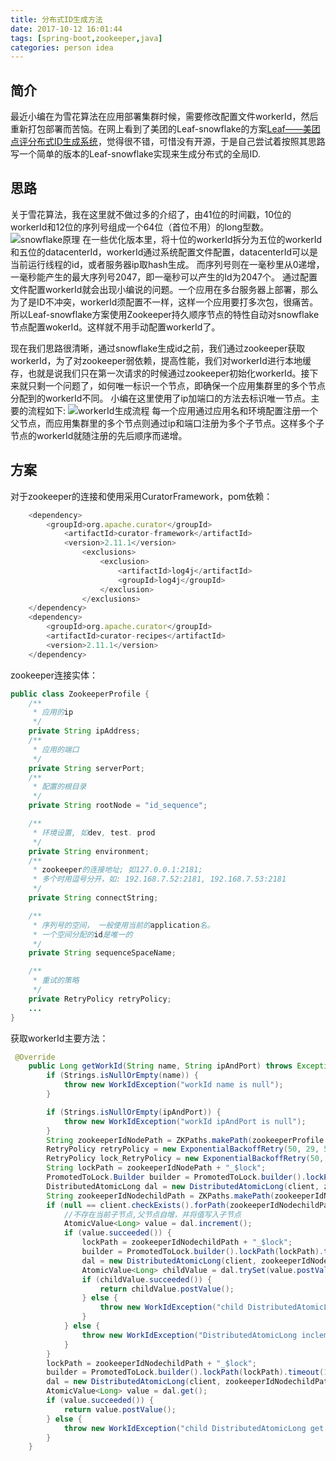 ```yaml
---
title: 分布式ID生成方法
date: 2017-10-12 16:01:44
tags: [spring-boot,zookeeper,java]
categories: person idea
---
```

## 简介
最近小编在为雪花算法在应用部署集群时候，需要修改配置文件workerId，然后重新打包部署而苦恼。在网上看到了美团的Leaf-snowflake的方案<a href="https://tech.meituan.com/MT_Leaf.html" target="_blank">Leaf——美团点评分布式ID生成系统</a>，觉得很不错，可惜没有开源，于是自己尝试着按照其思路写一个简单的版本的Leaf-snowflake实现来生成分布式的全局ID.
## 思路
关于雪花算法，我在这里就不做过多的介绍了，由41位的时间戳，10位的workerId和12位的序列号组成一个64位（首位不用）的long型数。
![snowflake原理](/images/snowflake/snowflake.png)
在一些优化版本里，将十位的workerId拆分为五位的workerId和五位的datacenterId，workerId通过系统配置文件配置，datacenterId可以是当前运行线程的id，或者服务器ip取hash生成。
而序列号则在一毫秒里从0递增，一毫秒能产生的最大序列号2047，即一毫秒可以产生的Id为2047个。
通过配置文件配置workerId就会出现小编说的问题。一个应用在多台服务器上部署，那么为了是ID不冲突，workerId须配置不一样，这样一个应用要打多次包，很痛苦。
所以Leaf-snowflake方案使用Zookeeper持久顺序节点的特性自动对snowflake节点配置wokerId。这样就不用手动配置workerId了。
<!--more-->
现在我们思路很清晰，通过snowflake生成id之前，我们通过zookeeper获取workerId，为了对zookeeper弱依赖，提高性能，我们对workerId进行本地缓存，也就是说我们只在第一次请求的时候通过zookeeper初始化workerId。接下来就只剩一个问题了，如何唯一标识一个节点，即确保一个应用集群里的多个节点分配到的workerId不同。
小编在这里使用了ip加端口的方法去标识唯一节点。主要的流程如下:
![workerId生成流程](/images/snowflake/workerId.png)
每一个应用通过应用名和环境配置注册一个父节点，而应用集群里的多个节点则通过ip和端口注册为多个子节点。这样多个子节点的workerId就随注册的先后顺序而递增。
## 方案
对于zookeeper的连接和使用采用CuratorFramework，pom依赖：
```js
    <dependency>
        <groupId>org.apache.curator</groupId>
            <artifactId>curator-framework</artifactId>
            <version>2.11.1</version>
                <exclusions>
                    <exclusion>
                        <artifactId>log4j</artifactId>
                        <groupId>log4j</groupId>
                    </exclusion>
                </exclusions>
    </dependency>
    <dependency>
        <groupId>org.apache.curator</groupId>
        <artifactId>curator-recipes</artifactId>
        <version>2.11.1</version>
    </dependency>
```
zookeeper连接实体：
```java
public class ZookeeperProfile {
    /**
     * 应用的ip
     */
    private String ipAddress;
    /**
     * 应用的端口
     */
    private String serverPort;
    /**
     * 配置的根目录
     */
    private String rootNode = "id_sequence";

    /**
     * 环境设置, 如dev, test. prod
     */
    private String environment;
    /**
     * zookeeper的连接地址; 如127.0.0.1:2181;
     * 多个时用逗号分开，如: 192.168.7.52:2181, 192.168.7.53:2181
     */
    private String connectString;

    /**
     * 序列号的空间， 一般使用当前的application名。
     * 一个空间分配的id是唯一的
     */
    private String sequenceSpaceName;

    /**
     * 重试的策略
     */
    private RetryPolicy retryPolicy;
    ...
}
```
获取workerId主要方法：
```java
 @Override
    public Long getWorkId(String name, String ipAndPort) throws Exception {
        if (Strings.isNullOrEmpty(name)) {
            throw new WorkIdException("workId name is null");
        }

        if (Strings.isNullOrEmpty(ipAndPort)) {
            throw new WorkIdException("workId ipAndPort is null");
        }
        String zookeeperIdNodePath = ZKPaths.makePath(zookeeperProfile.getBaseNode(), name);
        RetryPolicy retryPolicy = new ExponentialBackoffRetry(50, 29, 500);
        RetryPolicy lock_RetryPolicy = new ExponentialBackoffRetry(50, 10, 500);
        String lockPath = zookeeperIdNodePath + "_$lock";
        PromotedToLock.Builder builder = PromotedToLock.builder().lockPath(lockPath).timeout(100, TimeUnit.MILLISECONDS).retryPolicy(lock_RetryPolicy);
        DistributedAtomicLong dal = new DistributedAtomicLong(client, zookeeperIdNodePath, retryPolicy, builder.build());
        String zookeeperIdNodechildPath = ZKPaths.makePath(zookeeperIdNodePath, ipAndPort);
        if (null == client.checkExists().forPath(zookeeperIdNodechildPath)) {
            //不存在当前子节点,父节点自增，并将值写入子节点
            AtomicValue<Long> value = dal.increment();
            if (value.succeeded()) {
                lockPath = zookeeperIdNodechildPath + "_$lock";
                builder = PromotedToLock.builder().lockPath(lockPath).timeout(100, TimeUnit.MILLISECONDS).retryPolicy(lock_RetryPolicy);
                dal = new DistributedAtomicLong(client, zookeeperIdNodechildPath, retryPolicy, builder.build());
                AtomicValue<Long> childValue = dal.trySet(value.postValue());
                if (childValue.succeeded()) {
                    return childValue.postValue();
                } else {
                    throw new WorkIdException("child DistributedAtomicLong inclement fail.");
                }
            } else {
                throw new WorkIdException("DistributedAtomicLong inclement fail.");
            }
        }
        lockPath = zookeeperIdNodechildPath + "_$lock";
        builder = PromotedToLock.builder().lockPath(lockPath).timeout(100, TimeUnit.MILLISECONDS).retryPolicy(lock_RetryPolicy);
        dal = new DistributedAtomicLong(client, zookeeperIdNodechildPath, retryPolicy, builder.build());
        AtomicValue<Long> value = dal.get();
        if (value.succeeded()) {
            return value.postValue();
        } else {
            throw new WorkIdException("child DistributedAtomicLong get fail.");
        }
    }
```